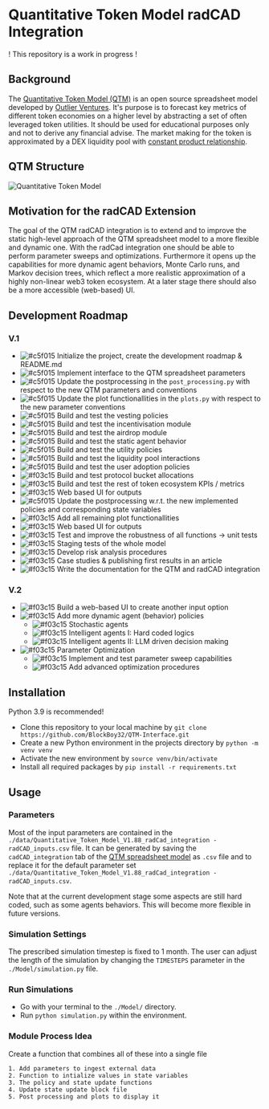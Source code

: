 # Quantitative Token Model radCAD Integration

! This repository is a work in progress !

## Background

The [Quantitative Token Model (QTM)](https://outlierventures.io/quantitative-token-model-a-data-driven-approach-to-stay-ahead-of-the-game/) is an open source spreadsheet model developed by [Outlier Ventures](https://outlierventures.io/). It's purpose is to forecast key metrics of different token economies on a higher level by abstracting a set of often leveraged token utilities. It should be used for educational purposes only and not to derive any financial advise. The market making for the token is approximated by a DEX liquidity pool with [constant product relationship](https://balancer.fi/whitepaper.pdf).

## QTM Structure

![Quantitative Token Model](https://github.com/BlockBoy32/QTM-Interface/blob/main/images/Quantitative_Token_Model_Abstraction.jpeg?raw=true)

## Motivation for the radCAD Extension

The goal of the QTM radCAD integration is to extend and to improve the static high-level approach of the QTM spreadsheet model to a more flexible and dynamic one. With the radCad integration one should be able to perform parameter sweeps and optimizations. Furthermore it opens up the capabilities for more dynamic agent behaviors, Monte Carlo runs, and Markov decision trees, which reflect a more realistic approximation of a highly non-linear web3 token ecosystem. At a later stage there should also be a more accessible (web-based) UI.

## Development Roadmap

### V.1

- ![#c5f015](https://placehold.co/15x15/c5f015/c5f015.png) Initialize the project, create the development roadmap & README.md
- ![#c5f015](https://placehold.co/15x15/c5f015/c5f015.png) Implement interface to the QTM spreadsheet parameters
- ![#c5f015](https://placehold.co/15x15/c5f015/c5f015.png) Update the postprocessing in the `post_processing.py` with respect to the new QTM parameters and conventions
- ![#c5f015](https://placehold.co/15x15/c5f015/c5f015.png) Update the plot functionallities in the `plots.py` with respect to the new parameter conventions
- ![#c5f015](https://placehold.co/15x15/c5f015/c5f015.png) Build and test the vesting policies
- ![#c5f015](https://placehold.co/15x15/c5f015/c5f015.png) Build and test the incentivisation module
- ![#c5f015](https://placehold.co/15x15/c5f015/c5f015.png) Build and test the airdrop module
- ![#c5f015](https://placehold.co/15x15/c5f015/c5f015.png) Build and test the static agent behavior
- ![#c5f015](https://placehold.co/15x15/FFF266/FFF266.png) Build and test the utility policies
- ![#c5f015](https://placehold.co/15x15/FFF266/FFF266.png) Build and test the liquidity pool interactions
- ![#c5f015](https://placehold.co/15x15/c5f015/c5f015.png) Build and test the user adoption policies
- ![#f03c15](https://placehold.co/15x15/f03c15/f03c15.png) Build and test protocol bucket allocations
- ![#f03c15](https://placehold.co/15x15/f03c15/f03c15.png) Build and test the rest of token ecosystem KPIs / metrics
- ![#f03c15](https://placehold.co/15x15/f03c15/f03c15.png) Web based UI for outputs
- ![#c5f015](https://placehold.co/15x15/c5f015/c5f015.png) Update the postprocessing w.r.t. the new implemented policies and corresponding state variables
- ![#f03c15](https://placehold.co/15x15/f03c15/f03c15.png) Add all remaining plot functionallities
- ![#f03c15](https://placehold.co/15x15/f03c15/f03c15.png) Web based UI for outputs
- ![#f03c15](https://placehold.co/15x15/f03c15/f03c15.png) Test and improve the robustness of all functions -> unit tests
- ![#f03c15](https://placehold.co/15x15/f03c15/f03c15.png) Staging tests of the whole model
- ![#f03c15](https://placehold.co/15x15/f03c15/f03c15.png) Develop risk analysis procedures
- ![#f03c15](https://placehold.co/15x15/f03c15/f03c15.png) Case studies & publishing first results in an article
- ![#f03c15](https://placehold.co/15x15/f03c15/f03c15.png) Write the documentation for the QTM and radCAD integration

### V.2

- ![#f03c15](https://placehold.co/15x15/f03c15/f03c15.png) Build a web-based UI to create another input option
- ![#f03c15](https://placehold.co/15x15/f03c15/f03c15.png) Add more dynamic agent (behavior) policies
  - ![#f03c15](https://placehold.co/15x15/f03c15/f03c15.png) Stochastic agents
  - ![#f03c15](https://placehold.co/15x15/f03c15/f03c15.png) Intelligent agents I: Hard coded logics
  - ![#f03c15](https://placehold.co/15x15/f03c15/f03c15.png) Intelligent agents II: LLM driven decision making
- ![#f03c15](https://placehold.co/15x15/f03c15/f03c15.png) Parameter Optimization
  - ![#f03c15](https://placehold.co/15x15/f03c15/f03c15.png) Implement and test parameter sweep capabilities
  - ![#f03c15](https://placehold.co/15x15/f03c15/f03c15.png) Add advanced optimization procedures

## Installation

Python 3.9 is recommended!

- Clone this repository to your local machine by `git clone https://github.com/BlockBoy32/QTM-Interface.git`
- Create a new Python environment in the projects directory by `python -m venv venv`
- Activate the new environment by `source venv/bin/activate`
- Install all required packages by `pip install -r requirements.txt`

## Usage

### Parameters

Most of the input parameters are contained in the `./data/Quantitative_Token_Model_V1.88_radCad_integration - radCAD_inputs.csv` file. It can be generated by saving the `cadCAD_integration` tab of the [QTM spreadsheet model](https://drive.google.com/drive/folders/1eSgm4NA1Izx9qhXd6sdveUKF5VFHY6py?usp=sharing) as `.csv` file and to replace it for the default parameter set `./data/Quantitative_Token_Model_V1.88_radCad_integration - radCAD_inputs.csv`.

Note that at the current development stage some aspects are still hard coded, such as some agents behaviors. This will become more flexible in future versions.

### Simulation Settings

The prescribed simulation timestep is fixed to 1 month.
The user can adjust the length of the simulation by changing the `TIMESTEPS` parameter in the `./Model/simulation.py` file.

### Run Simulations

- Go with your terminal to the `./Model/` directory.
- Run `python simulation.py` within the environment.

### Module Process Idea

Create a function that combines all of these into a single file

    1. Add parameters to ingest external data
    2. Function to intialize values in state variables
    3. The policy and state update functions
    4. Update state update block file
    5. Post processing and plots to display it
